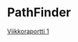 # PathFinder

[Viikkoraportti 1](https://github.com/LindaJT/PathFinder/blob/main/dokumentaatio/Viikkoraportti1)
